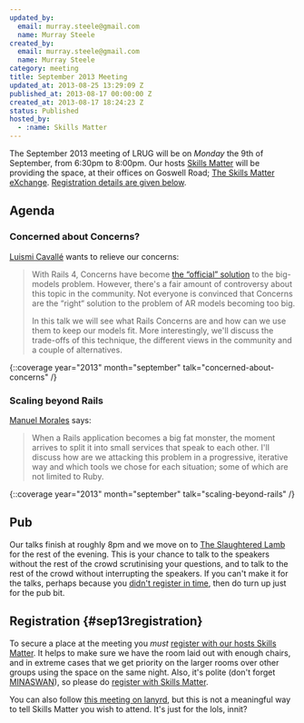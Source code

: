 ```yaml
--- 
updated_by: 
  email: murray.steele@gmail.com
  name: Murray Steele
created_by: 
  email: murray.steele@gmail.com
  name: Murray Steele
category: meeting
title: September 2013 Meeting
updated_at: 2013-08-25 13:29:09 Z
published_at: 2013-08-17 00:00:00 Z
created_at: 2013-08-17 18:24:23 Z
status: Published
hosted_by:
  - :name: Skills Matter
---
```


The September 2013 meeting of LRUG will be on *Monday* the 9th of September, from 6:30pm to 8:00pm.  Our hosts [Skills Matter](http://skillsmatter.com/) will be providing the space, at their offices on Goswell Road; [The Skills Matter eXchange](http://skillsmatter.com/location-details/design-architecture/484/96).  <a href="#sep13registration">Registration details are given below</a>.

## Agenda

### Concerned about Concerns?

[Luismi Cavallé](https://twitter.com/cavalle) wants to relieve our concerns:

> With Rails 4, Concerns have become [the “official” solution](http://37signals.com/svn/posts/3372-put-chubby-models-on-a-diet-with-concerns)
> to the big-models problem. However, there's a fair amount
> of controversy about this topic in the community. Not 
> everyone is convinced that Concerns are the “right“ solution
> to the problem of AR models becoming too big.
> 
> In this talk we will see what Rails Concerns are and how can 
> we use them to keep our models fit. More interestingly, we'll
> discuss the trade-offs of this technique, the different views
> in the community and a couple of alternatives.

{::coverage year="2013" month="september" talk="concerned-about-concerns" /}

### Scaling beyond Rails

[Manuel Morales](https://github.com/manuelmorales) says:

> When a Rails application becomes a big fat monster, the moment 
> arrives to split it into small services that speak to each other. 
> I'll discuss how are we attacking this problem in a progressive, 
> iterative way and which tools we chose for each situation; some of 
> which are not limited to Ruby.

{::coverage year="2013" month="september" talk="scaling-beyond-rails" /}

## Pub

Our talks finish at roughly 8pm and we move on to [The Slaughtered Lamb](http://www.theslaughteredlambpub.com/) for the rest of the evening.  This is your chance to talk to the speakers without the rest of the crowd scrutinising your questions, and to talk to the rest of the crowd without interrupting the speakers.  If you can't make it for the talks, perhaps because you <a href="#sep13registration">didn't register in time</a>, then do turn up just for the pub bit.

## Registration {#sep13registration}

To secure a place at the meeting you *must* [register with our hosts Skills Matter](http://skillsmatter.com/event-details/home/concerned-about-concerns).  It helps to make sure we have the room laid out with enough chairs, and in extreme cases that we get priority on the larger rooms over other groups using the space on the same night.  Also, it's polite (don't forget [MINASWAN](http://oreilly.com/ruby/excerpts/ruby-learning-rails/ruby-glossary.html#I_indexterm_d1e32036)), so please do [register with Skills Matter](http://skillsmatter.com/event-details/home/concerned-about-concerns).

You can also follow [this meeting on lanyrd](http://lanyrd.com/2013/lrug-september/), but this is not a meaningful way to tell Skills Matter you wish to attend.  It's just for the lols, innit?
